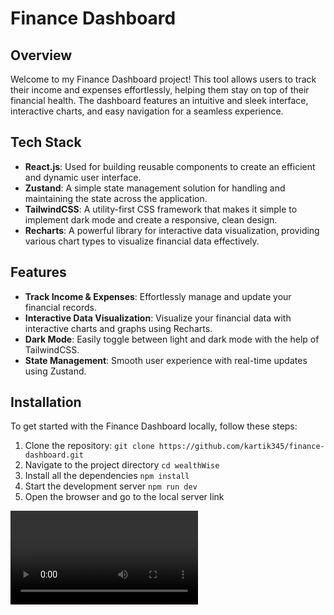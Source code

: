 # Finance Dashboard

## Overview
Welcome to my Finance Dashboard project! This tool allows users to track their income and expenses effortlessly, helping them stay on top of their financial health. The dashboard features an intuitive and sleek interface, interactive charts, and easy navigation for a seamless experience.

## Tech Stack
- **React.js**: Used for building reusable components to create an efficient and dynamic user interface.
- **Zustand**: A simple state management solution for handling and maintaining the state across the application.
- **TailwindCSS**: A utility-first CSS framework that makes it simple to implement dark mode and create a responsive, clean design.
- **Recharts**: A powerful library for interactive data visualization, providing various chart types to visualize financial data effectively.

## Features
- **Track Income & Expenses**: Effortlessly manage and update your financial records.
- **Interactive Data Visualization**: Visualize your financial data with interactive charts and graphs using Recharts.
- **Dark Mode**: Easily toggle between light and dark mode with the help of TailwindCSS.
- **State Management**: Smooth user experience with real-time updates using Zustand.

## Installation
To get started with the Finance Dashboard locally, follow these steps:

1. Clone the repository:
   ```git clone https://github.com/kartik345/finance-dashboard.git```
2. Navigate to the project directory
   ```cd wealthWise```
3. Install all the dependencies
   ```npm install```
4. Start the development server
   ```npm run dev```
5. Open the browser and go to the local server link
   
![WealthWise Demo](./videos/demo.mp4)
